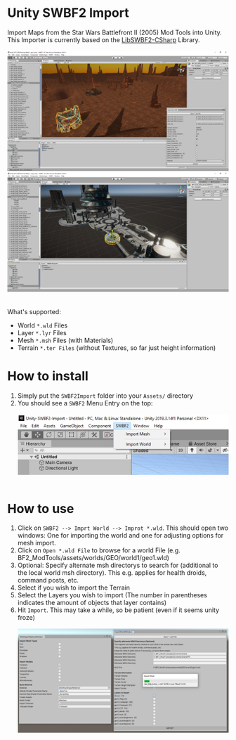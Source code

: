 # Unity SWBF2 Import

Import Maps from the Star Wars Battlefront II (2005) Mod Tools into Unity.<br />
This Importer is currently based on the [LibSWBF2-CSharp](https://github.com/Ben1138/LibSWBF2-CSharp) Library.
<br /><br />
![](Screenshots/unity2.jpg)
![](Screenshots/unity3.jpg)
<br /><br /><br />
What's supported:
- World ```*.wld``` Files
- Layer ```*.lyr``` Files
- Mesh ```*.msh``` Files (with Materials)
- Terrain ```*.ter Files``` (without Textures, so far just height information)

# How to install
1. Simply put the ```SWBF2Import``` folder into your ```Assets/``` directory
2. You should see a ```SWBF2``` Menu Entry on the top:
<br /><br />
![](Screenshots/menu.jpg)
<br /><br />

# How to use
1. Click on ```SWBF2 --> Imprt World --> Improt *.wld```. This should open two windows: One for importing the world and one for adjusting options for mesh import.
2. Click on ```Open *.wld File``` to browse for a world File (e.g. BF2_ModTools/assets/worlds/GEO/world1/geo1.wld)
3. Optional: Specify alternate msh directorys to search for (additional to the local world msh directory). This e.g. applies for health droids, command posts, etc.
4. Select if you wish to import the Terrain
5. Select the Layers you wish to import (The number in parentheses indicates the amount of objects that layer contains)
6. Hit ```Import```. This may take a while, so be patient (even if it seems unity froze)
<br /><br />
![](Screenshots/importer.jpg)
